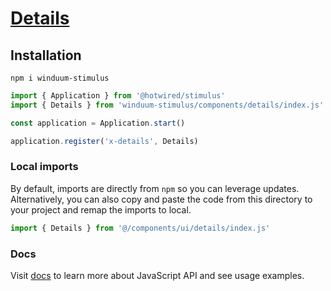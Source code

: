 # [Details](https://winduum.dev/docs/components/details.html)

## Installation
```shell
npm i winduum-stimulus
```

```js
import { Application } from '@hotwired/stimulus'
import { Details } from 'winduum-stimulus/components/details/index.js'

const application = Application.start()

application.register('x-details', Details)
```

### Local imports
By default, imports are directly from `npm` so you can leverage updates.
Alternatively, you can also copy and paste the code from this directory to your project and remap the imports to local.

```js
import { Details } from '@/components/ui/details/index.js'
```

### Docs
Visit [docs](https://winduum.dev/docs/components/details.html) to learn more about JavaScript API and see usage examples.
